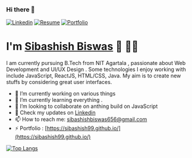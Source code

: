 ### Hi there 👋

[![Linkedin](https://img.shields.io/badge/-LinkedIn-222222?style=flat-square&logo=Linkedin&logoColor=white&link=www.linkedin.com/in/sibashish-biswas-147337154)](www.linkedin.com/in/sibashish-biswas-147337154)
[![Resume](https://img.shields.io/badge/-Resume-orange)](https://sibashish99.github.io/)
[![Portfolio](https://img.shields.io/badge/-Portfolio-yellow)](https://sibashish99.github.io/)


# I'm [Sibashish Biswas](https://sibashish99.github.io/) 👋 👨‍💻

I am currently pursuing B.Tech from NIT Agartala , passionate about Web Development and UI/UX Design . Some technologies I enjoy working with include JavaScript,  ReactJS, HTML/CSS, Java. My aim is to create new stuffs by considering great  user interfaces.

- 🔭 I’m currently working on various things
- 🌱 I’m currently learning everything .
- 👯 I’m looking to collaborate on anthing build on JavaScript
- 👔 Check my updates on [Linkedin](www.linkedin.com/in/sibashish-biswas-147337154)
- 📫 How to reach me: [sibashishbiswas656@gmail.com](sibashishbiswas656@gmail.com)
- ⚡ Portfolio : [https://sibashish99.github.io/](https://sibashish99.github.io/)

[![Top Langs](https://github-readme-stats.vercel.app/api/top-langs/?username=sibashish99&hide_langs_below=1)](https://github.com/anuraghazra/github-readme-stats)


